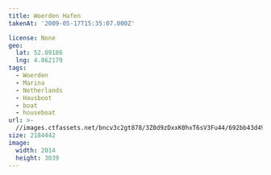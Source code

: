 ```yaml
---
title: Woerden Hafen
takenAt: '2009-05-17T15:35:07.000Z'

license: None
geo:
  lat: 52.09186
  lng: 4.862179
tags:
  - Woerden
  - Marina
  - Netherlands
  - Hausboot
  - boat
  - houseboat
url: >-
  //images.ctfassets.net/bncv3c2gt878/3Z0d9zDxxK0hxT6sV3Fu44/692bb43d492c3c07036cc097ea586d21/woerden-hafen_4356035171_o
size: 2184442
image:
  width: 2014
  height: 3039
---
```


